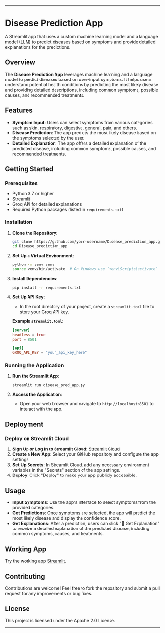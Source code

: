 
---

# Disease Prediction App

A Streamlit app that uses a custom machine learning model and a language model (LLM) to predict diseases based on symptoms and provide detailed explanations for the predictions.

## Overview

The **Disease Prediction App** leverages machine learning and a language model to predict diseases based on user-input symptoms. It helps users understand potential health conditions by predicting the most likely disease and providing detailed descriptions, including common symptoms, possible causes, and recommended treatments.

## Features

* **Symptom Input**: Users can select symptoms from various categories such as skin, respiratory, digestive, general, pain, and others.
* **Disease Prediction**: The app predicts the most likely disease based on the symptoms selected by the user.
* **Detailed Explanation**: The app offers a detailed explanation of the predicted disease, including common symptoms, possible causes, and recommended treatments.

## Getting Started

### Prerequisites

* Python 3.7 or higher
* Streamlit
* Groq API for detailed explanations
* Required Python packages (listed in `requirements.txt`)

### Installation

1. **Clone the Repository**:

   ```bash
   git clone https://github.com/your-username/Disease_prediction_app.git
   cd Disease_prediction_app
   ```

2. **Set Up a Virtual Environment**:

   ```bash
   python -m venv venv
   source venv/bin/activate  # On Windows use `venv\Scripts\activate`
   ```

3. **Install Dependencies**:

   ```bash
   pip install -r requirements.txt
   ```

4. **Set Up API Key**:

   * In the root directory of your project, create a `streamlit.toml` file to store your Groq API key.

   **Example `streamlit.toml`**:

   ```toml
   [server]
   headless = true
   port = 8501

   [api]
   GROQ_API_KEY = "your_api_key_here"
   ```

### Running the Application

1. **Run the Streamlit App**:

   ```bash
   streamlit run disease_pred_app.py
   ```

2. **Access the Application**:

   * Open your web browser and navigate to `http://localhost:8501` to interact with the app.

## Deployment

### Deploy on Streamlit Cloud

1. **Sign Up or Log In to Streamlit Cloud**: [Streamlit Cloud](https://streamlit.io/cloud)
2. **Create a New App**: Select your GitHub repository and configure the app settings.
3. **Set Up Secrets**: In Streamlit Cloud, add any necessary environment variables in the "Secrets" section of the app settings.
4. **Deploy**: Click "Deploy" to make your app publicly accessible.

## Usage

* **Input Symptoms**: Use the app's interface to select symptoms from the provided categories.
* **Get Predictions**: Once symptoms are selected, the app will predict the most likely disease and display the confidence score.
* **Get Explanations**: After a prediction, users can click "💬 Get Explanation" to receive a detailed explanation of the predicted disease, including common symptoms, causes, and treatments.

## Working App

Try the working app [Streamlit](https://diseasepredictionapp-7mndkpzfbp5zy2rgxgxnwl.streamlit.app/).

## Contributing

Contributions are welcome! Feel free to fork the repository and submit a pull request for any improvements or bug fixes.

## License

This project is licensed under the Apache 2.0 License.

---

